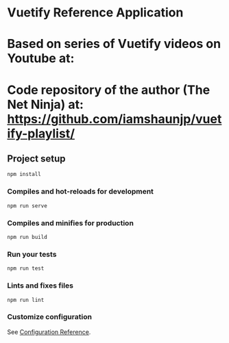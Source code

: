 # Vuetify Reference Application
# Based on series of Vuetify videos on Youtube at:  
# Code repository of the author (The Net Ninja) at:  https://github.com/iamshaunjp/vuetify-playlist/


## Project setup
```
npm install
```

### Compiles and hot-reloads for development
```
npm run serve
```

### Compiles and minifies for production
```
npm run build
```

### Run your tests
```
npm run test
```

### Lints and fixes files
```
npm run lint
```

### Customize configuration
See [Configuration Reference](https://cli.vuejs.org/config/).
